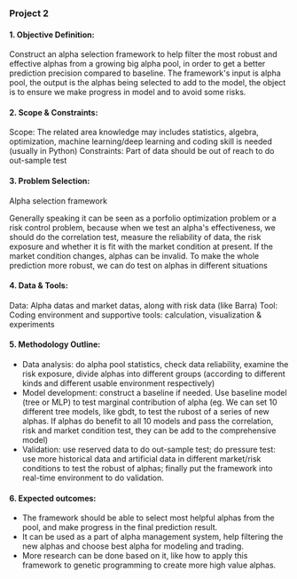 ### Project 2

#### 1. Objective Definition:

Construct an alpha selection framework to help filter the most robust and effective alphas from a growing big alpha pool, in order to get a better prediction precision compared to baseline. The framework's input is alpha pool, the output is the alphas being selected to add to the model, the object is to ensure we make progress in model and to avoid some risks.

#### 2. Scope & Constraints:

Scope: The related area knowledge may includes statistics, algebra, optimization, machine learning/deep learning and coding skill is needed (usually in Python)
Constraints: Part of data should be out of reach to do out-sample test

#### 3. Problem Selection:

Alpha selection framework

Generally speaking it can be seen as a porfolio optimization problem or a risk control problem, because when we test an alpha's effectiveness, we should do the correlation test, measure the reliability of data, the risk exposure and whether it is fit with the market condition at present. If the market condition changes, alphas can be invalid. To make the whole prediction more robust, we can do test on alphas in different situations

#### 4. Data & Tools:

Data: Alpha datas and market datas, along with risk data (like Barra)
Tool: Coding environment and supportive tools: calculation, visualization & experiments

#### 5. Methodology Outline:

- Data analysis: do alpha pool statistics, check data reliability, examine the risk exposure, divide alphas into different groups (according to different kinds and different usable environment respectively)
- Model development: construct a baseline if needed. Use baseline model (tree or MLP) to test marginal contribution of alpha (eg. We can set 10 different tree models, like gbdt, to test the rubost of a series of new alphas. If alphas do benefit to all 10 models and pass the correlation, risk and market condition test, they can be add to the comprehensive model)
- Validation: use reserved data to do out-sample test; do pressure test: use more historical data and artificial data in different market/risk conditions to test the robust of alphas; finally put the framework into real-time environment to do validation.

#### 6. Expected outcomes:

- The framework should be able to select most helpful alphas from the pool, and make progress in the final prediction result.
- It can be used as a part of alpha management system, help filtering the new alphas and choose best alpha for modeling and trading. 
- More research can be done based on it, like how to apply this framework to genetic programming to create more high value alphas.